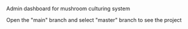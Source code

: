 Admin dashboard for mushroom culturing system

Open the "main" branch and select "master" branch to see the project
